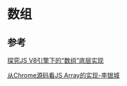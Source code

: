 # 数组


## 参考

[探究JS V8引擎下的“数组”底层实现](https://mp.weixin.qq.com/s/np9Yoo02pEv9n_LCusZn3Q)

[从Chrome源码看JS Array的实现-李银城](https://zhuanlan.zhihu.com/p/26388217)